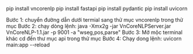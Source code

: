 <!-- install thư viện -->

pip install vncorenlp
pip install fastapi
pip install pydantic
pip install uvicorn

<!-- run code -->

Bước 1: chuyển đường dẫn dưới termial sang thử mục vncorenlp trong thử mục
Bước 2: chạy dòng lệnh: java -Xmx2g -jar VnCoreNLPServer.jar VnCoreNLP-1.1.jar -p 9001 -a "wseg,pos,parse"
Bước 3: Mở mộc terminal khác cd đến thư mục api trong thử mục
Bước 4: Chạy dong lệnh: uvicorn main:app --reload